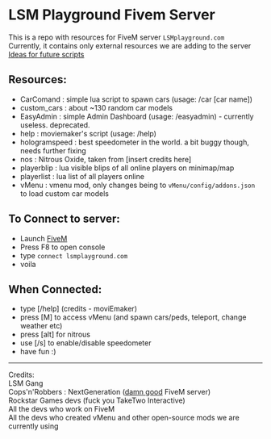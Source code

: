 # LSM Playground Fivem Server

This is a repo with resources for FiveM server `LSMplayground.com`<br />
Currently, it contains only external resources we are adding to the server
<br />
[Ideas for future scripts](./IDEAS.md)

## Resources:
- CarComand : simple lua script to spawn cars (usage: /car [car name])
- custom_cars : about ~130 random car models
- EasyAdmin : simple Admin Dashboard (usage: /easyadmin) - currently useless. deprecated.
- help : moviemaker's script (usage: /help)
- hologramspeed : best speedometer in the world. a bit buggy though, needs further fixing
- nos : Nitrous Oxide, taken from [insert credits here]
- playerblip : lua visible blips of all online players on minimap/map
- playerlist : lua list of all players online
- vMenu : vmenu mod, only changes being to `vMenu/config/addons.json` to load custom car models

## To Connect to server:
 - Launch [FiveM](https://fivem.net/)
 - Press F8 to open console
 - type `connect lsmplayground.com`
 - voila

## When Connected:
 - type [/help] (credits - moviEmaker)
 - press [M] to access vMenu (and spawn cars/peds, teleport, change weather etc)
 - press [alt] for nitrous
 - use [/s] to enable/disable speedometer
 - have fun :)

---

Credits: <br />
LSM Gang <br />
Cops'n'Robbers : NextGeneration ([damn good](https://cnr.ng) FiveM server) <br />
Rockstar Games devs (fuck you TakeTwo Interactive)<br />
All the devs who work on FiveM<br />
All the devs who created vMenu and other open-source mods we are currently using<br />